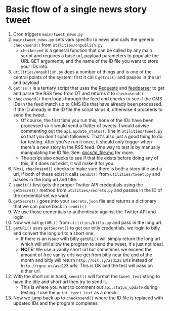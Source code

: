 # Basic flow of a single news story tweet

1. Cron triggers `main/tweet_news.py`
1. `main/tweet_news.py` sets vars specific to news and calls the generic `checknsend()` from `utilities/onpublish.py`
    * `checknsend` is a general function that can be called by any main script and requires a base url, payload parameters to populate the URL GET arguments, and the name of the ID file you want to store your IDs into.
1. `utilities/onpublish.py` does a number of things and is one of the central points of the system; first it calls `getrss()` and passes in the url and payload 
1. `getrss()` is a tertiary script that uses the [Requests](http://docs.python-requests.org/en/master/) and [feedparser](https://pythonhosted.org/feedparser/) to get and parse the RSS feed from DT and returns it to `checknsend()`
1. `checknsend()` then loops through the feed and checks to see if the CMS IDs in the feed match up to CMS IDs that have already been processed. If the ID already in the ID file the script skips it, otherwise it proceeds to send the tweet.
    * Of course, the first time you run this, none of the IDs have been processed so it would send a flutter of tweets. I would advise commenting out the `api.update_status()` line in `utilities/tweet.py` so that you don't spam followers. That's also just a good thing to do for testing. After you've run it once, it should only trigger when there's a new story in the RSS feed. One way to test is by manually manipulating the ID file. See: [docs/id_file.md](https://github.com/robertdenton/python-skeleton/blob/master/docs/id_file.md) for more.
    * The script also checks to see if that file exists before doing any of this, if it does not exist, it will make it for you.
1. Next, `checknsend()` checks to make sure there is both a story title and a url, if both of these exist it calls `sendit()` from `utilities/tweet.py` and passes in the long url and title.
1. `sendit()` first gets the proper Twitter API credentials using the `getSecret()` method from `utilities/secrets.py` and passes in the ID of the credential set we want.
1. `getSecret()` goes into your `secrets.json` file and returns a dictionary that we can parse back in `sendit()`
1. We use those credentials to authenticate against the Twitter API and login.
1. Now we call `getURL()` from `utilities/bitly.py` and pass in the long url.
1. `getURL()` uses `getSecret()` to get our bitly credentials, we login to bitly and convert the long url to a short one.
    * If there is an issue with bitly `getURL()` will simply return the long url which will still allow the program to send the tweet, it's just not ideal.
    * **NOTE:** We use a vanity short url but sometimes we exceed the amount of free vanity urls we get from bitly near the end of the month and bitly will return `http://bit.ly/asd123` urls instead of `http://rgne.ws/asd123` urls. This is OK and the test will pass on either url.
1. With the short url in hand, `sendit()` will format the `tweet_text` string to have the title and short url then try to send it.
    * This is where you want to comment out `api.status_update` during testing. I use the `print tweet_text` as a check.
1. Now we jump back up to `checknsend()` where the ID file is replaced with updated IDs and the program completes.
